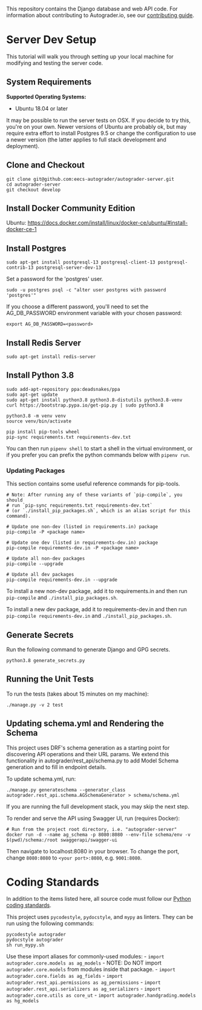 This repository contains the Django database and web API code.
For information about contributing to Autograder.io, see our
[contributing guide](https://github.com/eecs-autograder/autograder.io/blob/master/CONTRIBUTING.md).

# Server Dev Setup

This tutorial will walk you through setting up your local machine for modifying
and testing the server code.

## System Requirements

**Supported Operating Systems:**
- Ubuntu 18.04 or later

It may be possible to run the server tests on OSX.
If you decide to try this, you're on your own.
Newer versions of Ubuntu are probably ok, but may require extra effort to
install Postgres 9.5 or change the configuration to use a newer version
(the latter applies to full stack development and deployment).

## Clone and Checkout
```
git clone git@github.com:eecs-autograder/autograder-server.git
cd autograder-server
git checkout develop
```

## Install Docker Community Edition
Ubuntu: https://docs.docker.com/install/linux/docker-ce/ubuntu/#install-docker-ce-1

## Install Postgres
```
sudo apt-get install postgresql-13 postgresql-client-13 postgresql-contrib-13 postgresql-server-dev-13
```
Set a password for the 'postgres' user.
```
sudo -u postgres psql -c "alter user postgres with password 'postgres'"
```
If you choose a different password, you'll need to set the AG_DB_PASSWORD
environment variable with your chosen password:
```
export AG_DB_PASSWORD=<password>
```

## Install Redis Server
```
sudo apt-get install redis-server
```

## Install Python 3.8
```
sudo add-apt-repository ppa:deadsnakes/ppa
sudo apt-get update
sudo apt-get install python3.8 python3.8-distutils python3.8-venv
curl https://bootstrap.pypa.io/get-pip.py | sudo python3.8

python3.8 -m venv venv
source venv/bin/activate

pip install pip-tools wheel
pip-sync requirements.txt requirements-dev.txt
```

You can then run `pipenv shell` to start a shell in the virtual environment,
or if you prefer you can prefix the python commands below with `pipenv run`.

### Updating Packages
This section contains some useful reference commands for pip-tools.
```
# Note: After running any of these variants of `pip-compile`, you should
# run `pip-sync requirements.txt requirements-dev.txt`
# (or `./install_pip_packages.sh`, which is an alias script for this command).

# Update one non-dev (listed in requirements.in) package
pip-compile -P <package name>

# Update one dev (listed in requirements-dev.in) package
pip-compile requirements-dev.in -P <package name>

# Update all non-dev packages
pip-compile --upgrade

# Update all dev packages
pip-compile requirements-dev.in --upgrade
```

To install a new non-dev package, add it to requirements.in and then run
`pip-compile` and `./install_pip_packages.sh`.

To install a new dev package, add it to requirements-dev.in and then run
`pip-compile requirements-dev.in` and `./install_pip_packages.sh`.

## Generate Secrets
Run the following command to generate Django and GPG secrets.
```
python3.8 generate_secrets.py
```

## Running the Unit Tests
To run the tests (takes about 15 minutes on my machine):
```
./manage.py -v 2 test
```

## Updating schema.yml and Rendering the Schema
This project uses DRF's schema generation as a starting point for discovering
API operations and their URL params. We extend this functionality in
autograder/rest_api/schema.py to add Model Schema generation and to fill in
endpoint details.

To update schema.yml, run:
```
./manage.py generateschema --generator_class autograder.rest_api.schema.AGSchemaGenerator > schema/schema.yml
```

If you are running the full development stack, you may skip the next step.

To render and serve the API using Swagger UI, run (requires Docker):
```
# Run from the project root directory, i.e. "autograder-server"
docker run -d --name ag_schema -p 8080:8080 --env-file schema/env -v $(pwd)/schema:/root swaggerapi/swagger-ui
```
Then navigate to localhost:8080 in your browser. To change the port, change `8080:8080` to `<your port>:8080`, e.g. `9001:8080`.

# Coding Standards
In addition to the items listed here, all source code must follow our
[Python coding standards](https://github.com/eecs-autograder/autograder.io/blob/master/coding_standards_python.md).

This project uses `pycodestyle`, `pydocstyle`, and `mypy` as linters. They can
be run using the following commands:
```
pycodestyle autograder
pydocstyle autograder
sh run_mypy.sh
```

Use these import aliases for commonly-used modules:
    - `import autograder.core.models as ag_models`
        - NOTE: Do NOT import `autograder.core.models` from modules inside
        that package.
    - `import autograder.core.fields as ag_fields`
    - `import autograder.rest_api.permissions as ag_permissions`
    - `import autograder.rest_api.serializers as ag_serializers`
    - `import autograder.core.utils as core_ut`
    - `import autograder.handgrading.models as hg_models`
